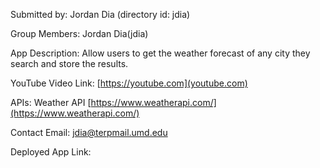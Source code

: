 Submitted by: Jordan Dia (directory id: jdia)

Group Members: Jordan Dia(jdia)

App Description: Allow users to get the weather forecast of any city they search and store the results.

YouTube Video Link: [https://youtube.com](youtube.com)

APIs: Weather API [https://www.weatherapi.com/](https://www.weatherapi.com/)

Contact Email: jdia@terpmail.umd.edu

Deployed App Link: 